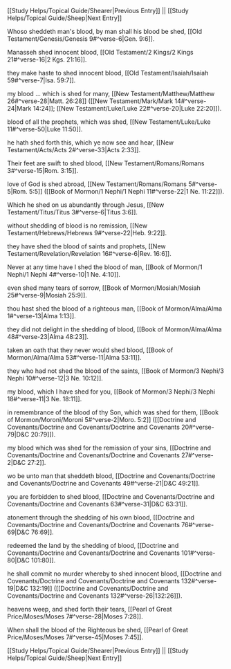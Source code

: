 [[Study Helps/Topical Guide/Shearer|Previous Entry]]  ||  [[Study Helps/Topical Guide/Sheep|Next Entry]]

 Whoso sheddeth man's blood, by man shall his blood be shed, [[Old Testament/Genesis/Genesis 9#^verse-6|Gen. 9:6]].

 Manasseh shed innocent blood, [[Old Testament/2 Kings/2 Kings 21#^verse-16|2 Kgs. 21:16]].

 they make haste to shed innocent blood, [[Old Testament/Isaiah/Isaiah 59#^verse-7|Isa. 59:7]].

 my blood ... which is shed for many, [[New Testament/Matthew/Matthew 26#^verse-28|Matt. 26:28]] ([[New Testament/Mark/Mark 14#^verse-24|Mark 14:24]]; [[New Testament/Luke/Luke 22#^verse-20|Luke 22:20]]).

 blood of all the prophets, which was shed, [[New Testament/Luke/Luke 11#^verse-50|Luke 11:50]].

 he hath shed forth this, which ye now see and hear, [[New Testament/Acts/Acts 2#^verse-33|Acts 2:33]].

 Their feet are swift to shed blood, [[New Testament/Romans/Romans 3#^verse-15|Rom. 3:15]].

 love of God is shed abroad, [[New Testament/Romans/Romans 5#^verse-5|Rom. 5:5]] ([[Book of Mormon/1 Nephi/1 Nephi 11#^verse-22|1 Ne. 11:22]]).

 Which he shed on us abundantly through Jesus, [[New Testament/Titus/Titus 3#^verse-6|Titus 3:6]].

 without shedding of blood is no remission, [[New Testament/Hebrews/Hebrews 9#^verse-22|Heb. 9:22]].

 they have shed the blood of saints and prophets, [[New Testament/Revelation/Revelation 16#^verse-6|Rev. 16:6]].

 Never at any time have I shed the blood of man, [[Book of Mormon/1 Nephi/1 Nephi 4#^verse-10|1 Ne. 4:10]].

 even shed many tears of sorrow, [[Book of Mormon/Mosiah/Mosiah 25#^verse-9|Mosiah 25:9]].

 thou hast shed the blood of a righteous man, [[Book of Mormon/Alma/Alma 1#^verse-13|Alma 1:13]].

 they did not delight in the shedding of blood, [[Book of Mormon/Alma/Alma 48#^verse-23|Alma 48:23]].

 taken an oath that they never would shed blood, [[Book of Mormon/Alma/Alma 53#^verse-11|Alma 53:11]].

 they who had not shed the blood of the saints, [[Book of Mormon/3 Nephi/3 Nephi 10#^verse-12|3 Ne. 10:12]].

 my blood, which I have shed for you, [[Book of Mormon/3 Nephi/3 Nephi 18#^verse-11|3 Ne. 18:11]].

 in remembrance of the blood of thy Son, which was shed for them, [[Book of Mormon/Moroni/Moroni 5#^verse-2|Moro. 5:2]] ([[Doctrine and Covenants/Doctrine and Covenants/Doctrine and Covenants 20#^verse-79|D&C 20:79]]).

 my blood which was shed for the remission of your sins, [[Doctrine and Covenants/Doctrine and Covenants/Doctrine and Covenants 27#^verse-2|D&C 27:2]].

 wo be unto man that sheddeth blood, [[Doctrine and Covenants/Doctrine and Covenants/Doctrine and Covenants 49#^verse-21|D&C 49:21]].

 you are forbidden to shed blood, [[Doctrine and Covenants/Doctrine and Covenants/Doctrine and Covenants 63#^verse-31|D&C 63:31]].

 atonement through the shedding of his own blood, [[Doctrine and Covenants/Doctrine and Covenants/Doctrine and Covenants 76#^verse-69|D&C 76:69]].

 redeemed the land by the shedding of blood, [[Doctrine and Covenants/Doctrine and Covenants/Doctrine and Covenants 101#^verse-80|D&C 101:80]].

 he shall commit no murder whereby to shed innocent blood, [[Doctrine and Covenants/Doctrine and Covenants/Doctrine and Covenants 132#^verse-19|D&C 132:19]] ([[Doctrine and Covenants/Doctrine and Covenants/Doctrine and Covenants 132#^verse-26|132:26]]).

 heavens weep, and shed forth their tears, [[Pearl of Great Price/Moses/Moses 7#^verse-28|Moses 7:28]].

 When shall the blood of the Righteous be shed, [[Pearl of Great Price/Moses/Moses 7#^verse-45|Moses 7:45]].

[[Study Helps/Topical Guide/Shearer|Previous Entry]]  ||  [[Study Helps/Topical Guide/Sheep|Next Entry]]